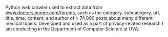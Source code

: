 Python web crawler used to extract data from www.doctorslounge.com/forums, such as the category, subcategory, url, title, time, content, and author of ≈ 74,000 posts about many different medical topics. Developed and used as a part of privacy-related research I am conducting in the Department of Computer Science at UVA.
